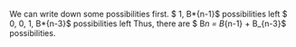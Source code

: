 We can write down some possibilities first.
$ 1, B*{n-1}$ possibilities left
$ 0, 0, 1, B*{n-3}$ possibilities left
Thus, there are $ B*n = B*{n-1} + B\_{n-3}$ possibilities.
